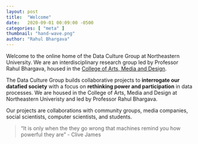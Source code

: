 ```yaml
---
layout: post
title:  "Welcome"
date:   2020-09-01 00:09:00 -0500
categories: [ "meta" ]
thumbnail: "hand-wave.png"
author: "Rahul Bhargava"
---
```


Welcome to the online home of the Data Culture Group at Northeastern University. We are an interdisciplinary research group led by Professor Rahul Bhargava, housed in the [College of Arts, Media and Design](http://camd.northeastern.edu).

The Data Culture Group builds collaborative projects to **interrogate our datafied society** with a focus on **rethinking power and participation** in data processes. We are housed in the College of Arts, Media and Design at Northeastern Univeristy and led by Professor Rahul Bhargava.

Our projects are collaborations with community groups, media companies, social scientists, computer scientists, and students.

> “It is only when the they go wrong that machines remind you how powerful they are” - Clive James
